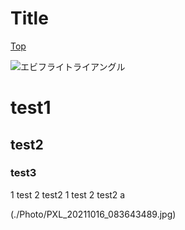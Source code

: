 
# Title

[Top](../index.md)


![エビフライトライアングル]((https://photos.app.goo.gl/tq9Apt3vr36TyH796) "サンプル")

# test1
## test2
### test3
1 test
2 test2
1 test
2 test2
a

(./Photo/PXL_20211016_083643489.jpg)